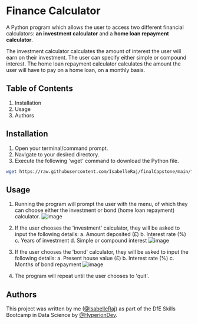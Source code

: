 # Finance Calculator
A Python program which allows the user to access two different financial calculators: **an investment calculator** and a **home loan repayment calculator**.

The investment calculator calculates the amount of interest the user will earn on their investment. The user can specify either simple or compound interest. The home loan repayment calculator calculates the amount the user will have to pay on a home loan, on a monthly basis.

## Table of Contents
1. Installation
2. Usage
3. Authors

## Installation
1. Open your terminal/command prompt.
2. Navigate to your desired directory.
3. Execute the following 'wget' command to download the Python file.
   
```bash
wget https://raw.githubusercontent.com/IsabelleRaj/finalCapstone/main/finance_calculator_capstone.py
```

## Usage
1. Running the program will prompt the user with the menu, of which they can choose either the investment or bond (home loan repayment) calculator.
![image](https://github.com/IsabelleRaj/finalCapstone/assets/119440782/2d62cae7-cf1a-4b44-9f9b-0c0635b8b5bc)

2. If the user chooses the 'investment' calculator, they will be asked to input the following details:
   a. Amount deposited (£)
   b. Interest rate (%)
   c. Years of investment
   d. Simple or compound interest
![image](https://github.com/IsabelleRaj/finalCapstone/assets/119440782/ccd7618c-d253-46c3-8a8b-10b2963b4806)

3. If the user chooses the 'bond' calculator, they will be asked to input the following details:
   a. Present house value (£)
   b. Interest rate (%)
   c. Months of bond repayment
![image](https://github.com/IsabelleRaj/finalCapstone/assets/119440782/186d5edc-0fbd-4d6f-be64-6b80f803c34c)

5. The program will repeat until the user chooses to 'quit'. 

## Authors
This project was written by me ([@IsabelleRaj](https://github.com/IsabelleRaj)) as part of the DfE Skills Bootcamp in Data Science by [@HyperionDev](https://www.hyperiondev.com/).
